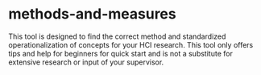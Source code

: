 # methods-and-measures
This tool is designed to find the correct method and standardized operationalization of concepts for your HCI research. This tool only offers tips and help for beginners for quick start and is not a substitute for extensive research or input of your supervisor.
